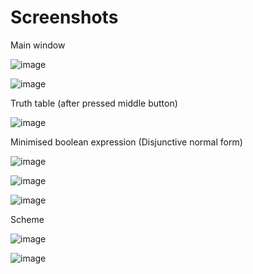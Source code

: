 # Screenshots

Main window

![image](https://user-images.githubusercontent.com/41357381/203558716-b2c656cc-be10-414f-8d3a-0da22af8e63b.png)

![image](https://user-images.githubusercontent.com/41357381/203604763-82b04e6d-eb4a-4f8b-a447-1cf7957286a6.png)

Truth table (after pressed middle button)

![image](https://user-images.githubusercontent.com/41357381/203560018-6ee2ad14-2990-4132-a002-25c80e34fbdc.png)

Minimised boolean expression (Disjunctive normal form)

![image](https://user-images.githubusercontent.com/41357381/203559201-98f27ac7-0db9-4429-b1e7-a1f909de9f04.png)

![image](https://user-images.githubusercontent.com/41357381/203604894-303e7b01-b6cb-4735-b0d1-4a064ef15195.png)

![image](https://user-images.githubusercontent.com/41357381/206177146-0866cb35-9548-4cb8-9860-bf5f2b9c2987.png)

Scheme

![image](https://user-images.githubusercontent.com/41357381/203560299-d28a86aa-254d-4068-9741-6a3205a7f3ed.png)

![image](https://user-images.githubusercontent.com/41357381/203605048-508eae68-9746-4e71-959f-e149a49154a4.png)
